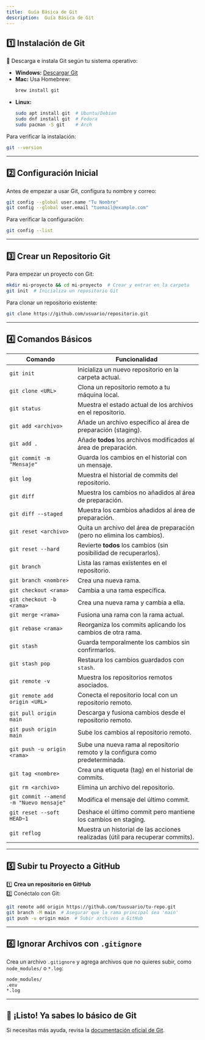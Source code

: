 ```yaml
---
title:  Guía Básica de Git
description:  Guía Básica de Git
---
```




## 1️⃣ Instalación de Git  
🔹 Descarga e instala Git según tu sistema operativo:  
- **Windows:** [Descargar Git](https://git-scm.com/download/win)  
- **Mac:** Usa Homebrew:  
  ```sh
  brew install git
  ```  
- **Linux:**  
  ```sh
  sudo apt install git  # Ubuntu/Debian
  sudo dnf install git  # Fedora
  sudo pacman -S git    # Arch
  ```  
Para verificar la instalación:  
```sh
git --version
```

---

## 2️⃣ Configuración Inicial  
Antes de empezar a usar Git, configura tu nombre y correo:  
```sh
git config --global user.name "Tu Nombre"
git config --global user.email "tuemail@example.com"
```
Para verificar la configuración:  
```sh
git config --list
```

---

## 3️⃣ Crear un Repositorio Git  
Para empezar un proyecto con Git:  
```sh
mkdir mi-proyecto && cd mi-proyecto  # Crear y entrar en la carpeta
git init  # Inicializa un repositorio Git
```
Para clonar un repositorio existente:  
```sh
git clone https://github.com/usuario/repositorio.git
```

---

## 4️⃣ Comandos Básicos  

| **Comando** | **Funcionalidad** |
|------------|------------------|
| `git init` | Inicializa un nuevo repositorio en la carpeta actual. |
| `git clone <URL>` | Clona un repositorio remoto a tu máquina local. |
| `git status` | Muestra el estado actual de los archivos en el repositorio. |
| `git add <archivo>` | Añade un archivo específico al área de preparación (staging). |
| `git add .` | Añade **todos** los archivos modificados al área de preparación. |
| `git commit -m "Mensaje"` | Guarda los cambios en el historial con un mensaje. |
| `git log` | Muestra el historial de commits del repositorio. |
| `git diff` | Muestra los cambios no añadidos al área de preparación. |
| `git diff --staged` | Muestra los cambios añadidos al área de preparación. |
| `git reset <archivo>` | Quita un archivo del área de preparación (pero no elimina los cambios). |
| `git reset --hard` | Revierte **todos** los cambios (sin posibilidad de recuperarlos). |
| `git branch` | Lista las ramas existentes en el repositorio. |
| `git branch <nombre>` | Crea una nueva rama. |
| `git checkout <rama>` | Cambia a una rama específica. |
| `git checkout -b <rama>` | Crea una nueva rama y cambia a ella. |
| `git merge <rama>` | Fusiona una rama con la rama actual. |
| `git rebase <rama>` | Reorganiza los commits aplicando los cambios de otra rama. |
| `git stash` | Guarda temporalmente los cambios sin confirmarlos. |
| `git stash pop` | Restaura los cambios guardados con `stash`. |
| `git remote -v` | Muestra los repositorios remotos asociados. |
| `git remote add origin <URL>` | Conecta el repositorio local con un repositorio remoto. |
| `git pull origin main` | Descarga y fusiona cambios desde el repositorio remoto. |
| `git push origin main` | Sube los cambios al repositorio remoto. |
| `git push -u origin <rama>` | Sube una nueva rama al repositorio remoto y la configura como predeterminada. |
| `git tag <nombre>` | Crea una etiqueta (tag) en el historial de commits. |
| `git rm <archivo>` | Elimina un archivo del repositorio. |
| `git commit --amend -m "Nuevo mensaje"` | Modifica el mensaje del último commit. |
| `git reset --soft HEAD~1` | Deshace el último commit pero mantiene los cambios en staging. |
| `git reflog` | Muestra un historial de las acciones realizadas (útil para recuperar commits). |

---

## 5️⃣ Subir tu Proyecto a GitHub  
1️⃣ **Crea un repositorio en GitHub**  
2️⃣ Conéctalo con Git:  
```sh
git remote add origin https://github.com/tuusuario/tu-repo.git
git branch -M main  # Asegurar que la rama principal sea 'main'
git push -u origin main  # Subir archivos a GitHub
```

---

## 6️⃣ Ignorar Archivos con `.gitignore`  
Crea un archivo `.gitignore` y agrega archivos que no quieres subir, como `node_modules/` o `*.log`:
```sh
node_modules/
.env
*.log
```

---

## 🚀 ¡Listo! Ya sabes lo básico de Git  
Si necesitas más ayuda, revisa la [documentación oficial de Git](https://git-scm.com/doc).
